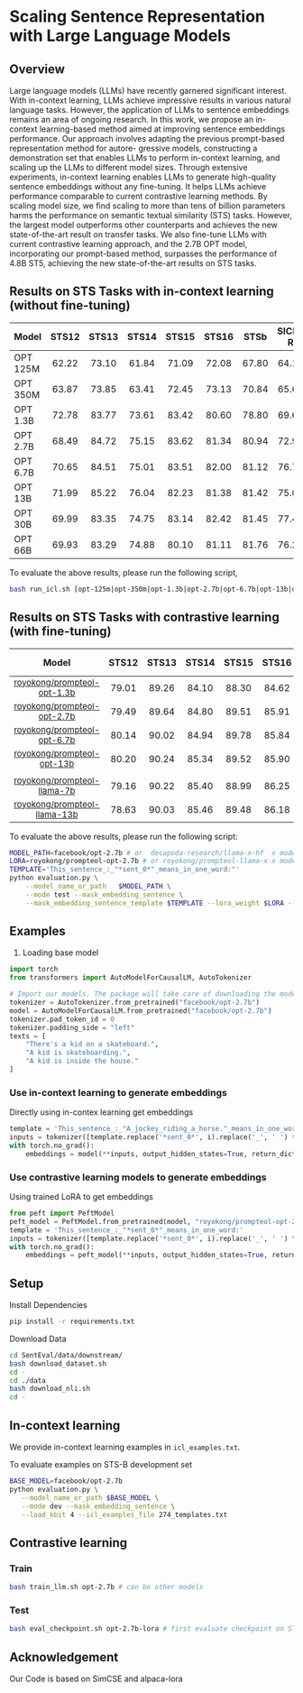 # Scaling Sentence Representation with Large Language Models

## Overview
Large language models (LLMs) have recently garnered significant interest. With in-context learning, LLMs achieve impressive results in various natural language tasks. However, the application of LLMs to sentence embeddings remains an area of ongoing research. In this work, we propose an in-context learning-based method aimed at improving sentence embeddings performance. Our approach involves adapting the previous prompt-based representation method for autore- gressive models, constructing a demonstration set that enables LLMs to perform in-context learning, and scaling up the LLMs to different model sizes. Through extensive experiments, in-context learning enables LLMs to generate high-quality sentence embeddings without any fine-tuning. It helps LLMs achieve performance comparable to current contrastive learning methods. By scaling model size, we find scaling to more than tens of billion parameters harms the performance on semantic textual similarity (STS) tasks. However, the largest model outperforms other counterparts and achieves the new state-of-the-art result on transfer tasks. We also fine-tune LLMs with current contrastive learning approach, and the 2.7B OPT model, incorporating our prompt-based method, surpasses the performance of 4.8B ST5, achieving the new state-of-the-art results on STS tasks.

## Results on STS Tasks with in-context learning (without fine-tuning)

<table align="center">
<thead>
<tr>
<th>Model</th>
<th align="center">STS12</th>
<th align="center">STS13</th>
<th align="center">STS14</th>
<th align="center">STS15</th>
<th align="center">STS16</th>
<th align="center">STSb</th>
<th align="center">SICK-R</th>
<th align="center">Avg.</th>
</tr>
</thead>
<tbody>
<tr>
<td>OPT 125M</td>
<td align="center">62.22</td>
<td align="center">73.10</td>
<td align="center">61.84</td>
<td align="center">71.09</td>
<td align="center">72.08</td>
<td align="center">67.80</td>
<td align="center">64.10</td>
<td align="center">67.46</td>
</tr>
<tr>
<td>OPT 350M</td>
<td align="center">63.87</td>
<td align="center">73.85</td>
<td align="center">63.41</td>
<td align="center">72.45</td>
<td align="center">73.13</td>
<td align="center">70.84</td>
<td align="center">65.61</td>
<td align="center">69.02</td>
</tr>
<tr>
<td>OPT 1.3B</td>
<td align="center">72.78</td>
<td align="center">83.77</td>
<td align="center">73.61</td>
<td align="center">83.42</td>
<td align="center">80.60</td>
<td align="center">78.80</td>
<td align="center">69.69</td>
<td align="center">77.52</td>
</tr>
<tr>
<td>OPT 2.7B</td>
<td align="center">68.49</td>
<td align="center">84.72</td>
<td align="center">75.15</td>
<td align="center">83.62</td>
<td align="center">81.34</td>
<td align="center">80.94</td>
<td align="center">72.97</td>
<td align="center">78.18</td>
</tr>
<tr>
<td>OPT 6.7B</td>
<td align="center">70.65</td>
<td align="center">84.51</td>
<td align="center">75.01</td>
<td align="center">83.51</td>
<td align="center">82.00</td>
<td align="center">81.12</td>
<td align="center">76.77</td>
<td align="center">79.08</td>
</tr>
<tr>
<td>OPT 13B</td>
<td align="center">71.99</td>
<td align="center">85.22</td>
<td align="center">76.04</td>
<td align="center">82.23</td>
<td align="center">81.38</td>
<td align="center">81.42</td>
<td align="center">75.00</td>
<td align="center">79.04</td>
</tr>
<tr>
<td>OPT 30B</td>
<td align="center">69.99</td>
<td align="center">83.35</td>
<td align="center">74.75</td>
<td align="center">83.14</td>
<td align="center">82.42</td>
<td align="center">81.45</td>
<td align="center">77.46</td>
<td align="center">78.94</td>
</tr>
<tr>
<td>OPT 66B</td>
<td align="center">69.93</td>
<td align="center">83.29</td>
<td align="center">74.88</td>
<td align="center">80.10</td>
<td align="center">81.11</td>
<td align="center">81.76</td>
<td align="center">76.26</td>
<td align="center">78.19</td>
</tr>
</tbody>
</table>

To evaluate the above results, please run the following script, 
```sh
bash run_icl.sh [opt-125m|opt-350m|opt-1.3b|opt-2.7b|opt-6.7b|opt-13b|opt-30b|opt-66b]
```

## Results on STS Tasks with contrastive learning (with fine-tuning)

<table align="center">
<thead>
<tr>
<th align="center">Model</th>
<th align="center">STS12</th>
<th align="center">STS13</th>
<th align="center">STS14</th>
<th align="center">STS15</th>
<th align="center">STS16</th>
<th align="center">STSb</th>
<th align="center">SICK-R</th>
<th align="center">Avg.</th>
</tr>
</thead>
<tbody>
<tr>
<td align="center"><a href="https://huggingface.co/royokong/prompteol-opt-1.3b" rel="nofollow" style="font-size: 0.93em;">royokong/prompteol-opt-1.3b</a></td>
<td align="center">79.01</td>
<td align="center">89.26</td>
<td align="center">84.10</td>
<td align="center">88.30</td>
<td align="center">84.62</td>
<td align="center">87.71</td>
<td align="center">80.52</td>
<td align="center">84.79</td>
</tr>
<tr>
<td align="center"><a href="https://huggingface.co/royokong/prompteol-opt-2.7b" rel="nofollow" style="font-size: 0.93em;">royokong/prompteol-opt-2.7b</a></td>
<td align="center">79.49</td>
<td align="center">89.64</td>
<td align="center">84.80</td>
<td align="center">89.51</td>
<td align="center">85.91</td>
<td align="center">88.33</td>
<td align="center">81.64</td>
<td align="center">85.62</td>
</tr>
<tr>
<td align="center"><a href="https://huggingface.co/royokong/prompteol-opt-6.7b" rel="nofollow" style="font-size: 0.93em;">royokong/prompteol-opt-6.7b</a></td>
<td align="center">80.14</td>
<td align="center">90.02</td>
<td align="center">84.94</td>
<td align="center">89.78</td>
<td align="center">85.84</td>
<td align="center">88.75</td>
<td align="center">81.29</td>
<td align="center">85.82</td>
</tr>
<tr>
<td align="center"><a href="https://huggingface.co/royokong/prompteol-opt-13b" rel="nofollow" style="font-size: 0.93em;">royokong/prompteol-opt-13b</a></td>
<td align="center">80.20</td>
<td align="center">90.24</td>
<td align="center">85.34</td>
<td align="center">89.52</td>
<td align="center">85.90</td>
<td align="center">88.56</td>
<td align="center">82.06</td>
<td align="center">85.97</td>
</tr>
<tr>
<td></td>
<td align="center"></td>
<td align="center"></td>
<td align="center"></td>
<td align="center"></td>
<td align="center"></td>
<td align="center"></td>
<td align="center"></td>
<td align="center"></td>
</tr>
<tr>
<td align="center"><a href="https://huggingface.co/royokong/prompteol-llama-7b" rel="nofollow" style="font-size: 0.93em;">royokong/prompteol-llama-7b</a></td>
<td align="center">79.16</td>
<td align="center">90.22</td>
<td align="center">85.40</td>
<td align="center">88.99</td>
<td align="center">86.25</td>
<td align="center">88.37</td>
<td align="center">81.51</td>
<td align="center">85.70</td>
</tr>
<tr>
<td align="center"><a href="https://huggingface.co/royokong/prompteol-llama-13b" rel="nofollow" style="font-size: 0.93em;">royokong/prompteol-llama-13b</a></td>
<td align="center">78.63</td>
<td align="center">90.03</td>
<td align="center">85.46</td>
<td align="center">89.48</td>
<td align="center">86.18</td>
<td align="center">88.45</td>
<td align="center">82.69</td>
<td align="center">85.85</td>
</tr>
</tbody>
</table>

To evaluate the above results, please run the following script:
```sh
MODEL_PATH=facebook/opt-2.7b # or  decapoda-research/llama-x-hf  x model size 7b 13b 
LORA=royokong/prompteol-opt-2.7b # or royokong/prompteol-llama-x x model size 7b 13b
TEMPLATE='This_sentence_:_"*sent_0*"_means_in_one_word:"'
python evaluation.py \
    --model_name_or_path   $MODEL_PATH \
    --mode test --mask_embedding_sentence \
    --mask_embedding_sentence_template $TEMPLATE --lora_weight $LORA --load_kbit 16 
```

## Examples
1. Loading base model
``` python
import torch
from transformers import AutoModelForCausalLM, AutoTokenizer

# Import our models. The package will take care of downloading the models automatically
tokenizer = AutoTokenizer.from_pretrained("facebook/opt-2.7b")
model = AutoModelForCausalLM.from_pretrained("facebook/opt-2.7b")
tokenizer.pad_token_id = 0 
tokenizer.padding_side = "left"
texts = [
    "There's a kid on a skateboard.",
    "A kid is skateboarding.",
    "A kid is inside the house."
]
```

### Use in-context learning to generate embeddings
Directly using in-contex learning get embeddings
``` python
template = 'This_sentence_:_"A_jockey_riding_a_horse."_means_in_one_word:"Equestrian".This_sentence_:_"*sent_0*"_means_in_one_word:"'
inputs = tokenizer([template.replace('*sent_0*', i).replace('_', ' ') for i in texts], padding=True,  return_tensors="pt")
with torch.no_grad():
    embeddings = model(**inputs, output_hidden_states=True, return_dict=True).hidden_states[-1][:, -1, :]
```

### Use contrastive learning models to generate embeddings
Using trained LoRA to get embeddings
``` python
from peft import PeftModel
peft_model = PeftModel.from_pretrained(model, "royokong/prompteol-opt-2.7b", torch_dtype=torch.float16)
template = 'This_sentence_:_"*sent_0*"_means_in_one_word:'
inputs = tokenizer([template.replace('*sent_0*', i).replace('_', ' ') for i in texts], padding=True, return_tensors="pt")
with torch.no_grad():
    embeddings = peft_model(**inputs, output_hidden_states=True, return_dict=True).hidden_states[-1][:, -1, :]
```

## Setup
Install Dependencies

``` sh
pip install -r requirements.txt
```

Download Data

``` sh
cd SentEval/data/downstream/
bash download_dataset.sh
cd -
cd ./data
bash download_nli.sh
cd -
```

## In-context learning
We provide in-context learning examples in `icl_examples.txt`.

To evaluate examples on STS-B development set
``` sh
BASE_MODEL=facebook/opt-2.7b
python evaluation.py \
   --model_name_or_path $BASE_MODEL \
   --mode dev --mask_embedding_sentence \
   --load_kbit 4 --icl_examples_file 274_templates.txt
```

## Contrastive learning
### Train

``` sh
bash train_llm.sh opt-2.7b # can be other models
```

### Test

``` sh
bash eval_checkpoint.sh opt-2.7b-lora # first evaluate checkpoint on STS-B dev. and evaluate best checkpoint on STS tasks
```

## Acknowledgement
Our Code is based on SimCSE and alpaca-lora
